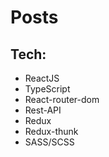 # Posts

## Tech:
- ReactJS
- TypeScript
- React-router-dom
- Rest-API
- Redux
- Redux-thunk
- SASS/SCSS

